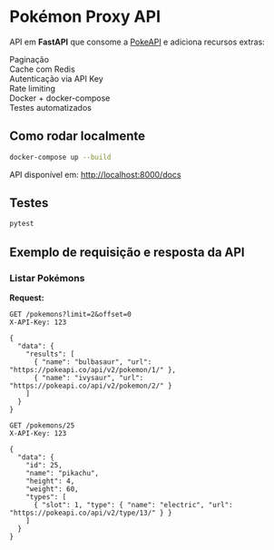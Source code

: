 # Pokémon Proxy API

API em **FastAPI** que consome a [PokeAPI](https://pokeapi.co/) e adiciona recursos extras:

Paginação  
Cache com Redis  
Autenticação via API Key  
Rate limiting  
Docker + docker-compose  
Testes automatizados  

## Como rodar localmente

```bash
docker-compose up --build
```

API disponível em: [http://localhost:8000/docs](http://localhost:8000/docs)

## Testes

```bash
pytest 
```
##  Exemplo de requisição e resposta da API

### Listar Pokémons
**Request:**
```http
GET /pokemons?limit=2&offset=0
X-API-Key: 123

{
  "data": {
    "results": [
      { "name": "bulbasaur", "url": "https://pokeapi.co/api/v2/pokemon/1/" },
      { "name": "ivysaur", "url": "https://pokeapi.co/api/v2/pokemon/2/" }
    ]
  }
}

GET /pokemons/25
X-API-Key: 123

{
  "data": {
    "id": 25,
    "name": "pikachu",
    "height": 4,
    "weight": 60,
    "types": [
      { "slot": 1, "type": { "name": "electric", "url": "https://pokeapi.co/api/v2/type/13/" } }
    ]
  }
}

